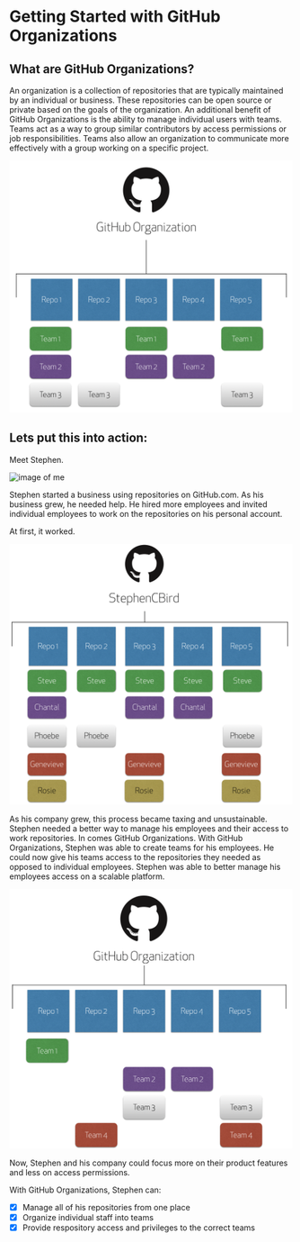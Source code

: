 # Getting Started with GitHub Organizations
## What are GitHub Organizations?

An organization is a collection of repositories that are typically maintained by an individual or business.  These repositories can be open source or private based on the goals of the organization.  An additional benefit of GitHub Organizations is the ability to manage individual users with teams.  Teams act as a way to group similar contributors by access permissions or job responsibilities.  Teams also allow an organization to communicate more effectively with a group working on a specific project.

![GitHub_orgchart](img/GitHub_orgschart.png)

## Lets put this into action:

Meet Stephen.

![image of me](https://avatars2.githubusercontent.com/u/42813339?s=60&v=4)

Stephen started a business using repositories on GitHub.com.  As his business grew, he needed help.  He hired more employees and invited individual employees to work on the repositories on his personal account.

At first, it worked. 

![scb_repo](img/StephenCBird_repo.png)

As his company grew, this process became taxing and unsustainable.  Stephen needed a better way to manage his employees and their access to work repositories.  In comes GitHub Organizations. With GitHub Organizations, Stephen was able to create teams for his employees.  He could now give his teams access to the repositories they needed as opposed to individual employees.  Stephen was able to better manage his employees access on a scalable platform.

![scb_org](img/StephenCBird_org.png)

Now, Stephen and his company could focus more on their product features and less on access permissions.

With GitHub Organizations, Stephen can:
- [x] Manage all of his repositories from one place
- [x] Organize individual staff into teams
- [x] Provide respository access and privileges to the correct teams
